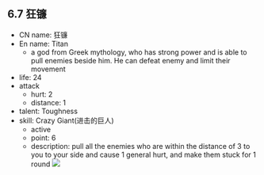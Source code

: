 ## 6.7 狂镰  
- CN name: 狂镰 
- En name: Titan
	- a god from Greek mythology, who has strong power and is able to pull enemies beside him. He can defeat enemy and limit their movement
- life: 24
- attack
	- hurt: 2
	- distance: 1
- talent: Toughness
- skill: Crazy Giant(进击的巨人)
	- active
	- point: 6
	- description: pull all the enemies who are within the distance of 3 to you to your side and cause 1 general hurt, and make them stuck for 1 round
![](https://imgsa.baidu.com/forum/w%3D580/sign=8493e1a576f0f736d8fe4c093a57b382/84a8f0cd7b899e512044edce4ca7d933ca950df0.jpg)  
